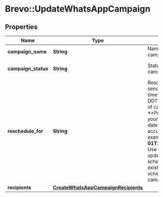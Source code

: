 # Brevo::UpdateWhatsAppCampaign

## Properties
Name | Type | Description | Notes
------------ | ------------- | ------------- | -------------
**campaign_name** | **String** | Name of the campaign | [optional] 
**campaign_status** | **String** | Status of the campaign | [optional] [default to &#39;scheduled&#39;]
**reschedule_for** | **String** | Reschedule the sending UTC date-time (YYYY-MM-DDTHH:mm:ss.SSSZ) of campaign. **Prefer to pass your timezone in date-time format for accurate result.For example: **2017-06-01T12:30:00+02:00** Use this field to update the scheduledAt of any existing draft or scheduled WhatsApp campaign.  | [optional] 
**recipients** | [**CreateWhatsAppCampaignRecipients**](CreateWhatsAppCampaignRecipients.md) |  | [optional] 


